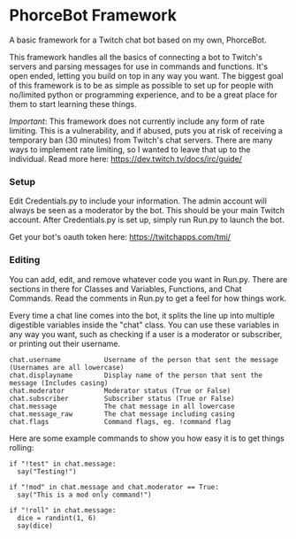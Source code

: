 # PhorceBot Framework
A basic framework for a Twitch chat bot based on my own, PhorceBot.

This framework handles all the basics of connecting a bot to Twitch's servers and parsing messages for use in commands and functions. It's open ended, letting you build on top in any way you want. The biggest goal of this framework is to be as simple as possible to set up for people with no/limited python or programming experience, and to be a great place for them to start learning these things.

_Important_: This framework does not currently include any form of rate limiting. This is a vulnerability, and if abused, puts you at risk of receiving a temporary ban (30 minutes) from Twitch's chat servers. There are many ways to implement rate limiting, so I wanted to leave that up to the individual. Read more here: https://dev.twitch.tv/docs/irc/guide/

### Setup
Edit Credentials.py to include your information. The admin account will always be seen as a moderator by the bot. This should be your main Twitch account. After Credentials.py is set up, simply run Run.py to launch the bot.

Get your bot's oauth token here: https://twitchapps.com/tmi/

### Editing
You can add, edit, and remove whatever code you want in Run.py. There are sections in there for Classes and Variables, Functions, and Chat Commands. Read the comments in Run.py to get a feel for how things work.

Every time a chat line comes into the bot, it splits the line up into multiple digestible variables inside the "chat" class. You can use these variables in any way you want, such as checking if a user is a moderator or subscriber, or printing out their username.
```
chat.username           Username of the person that sent the message (Usernames are all lowercase)
chat.displayname        Display name of the person that sent the message (Includes casing)
chat.moderator          Moderator status (True or False)
chat.subscriber         Subscriber status (True or False)
chat.message            The chat message in all lowercase
chat.message_raw        The chat message including casing
chat.flags              Command flags, eg. !command flag
```
Here are some example commands to show you how easy it is to get things rolling:
```
if "!test" in chat.message:
  say("Testing!")
  
if "!mod" in chat.message and chat.moderator == True:
  say("This is a mod only command!")
  
if "!roll" in chat.message:
  dice = randint(1, 6)
  say(dice)
```
